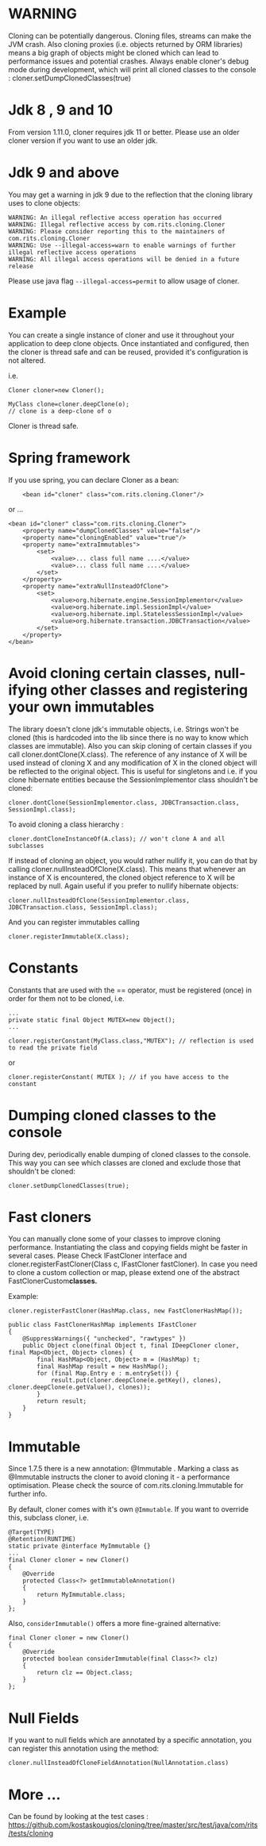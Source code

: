 # WARNING #

Cloning can be potentially dangerous. Cloning files, streams can make the JVM crash. Also cloning proxies (i.e. objects
returned by ORM libraries) means a big graph of objects might be cloned which can lead to performance issues and
potential crashes. Always enable cloner's debug mode during development, which will print all cloned classes to the
console : cloner.setDumpClonedClasses(true)

# Jdk 8 , 9 and 10

From version 1.11.0, cloner requires jdk 11 or better. Please use an older cloner version if you want to use an older
jdk.

# Jdk 9 and above

You may get a warning in jdk 9 due to the reflection that the cloning library uses to clone objects:

    WARNING: An illegal reflective access operation has occurred
    WARNING: Illegal reflective access by com.rits.cloning.Cloner 
    WARNING: Please consider reporting this to the maintainers of com.rits.cloning.Cloner
    WARNING: Use --illegal-access=warn to enable warnings of further illegal reflective access operations
    WARNING: All illegal access operations will be denied in a future release

Please use java flag `--illegal-access=permit` to allow usage of cloner.

# Example #

You can create a single instance of cloner and use it throughout your application to deep clone objects. Once
instantiated and configured, then the cloner is thread safe and can be reused, provided it's configuration is not
altered.

i.e.

```
Cloner cloner=new Cloner();

MyClass clone=cloner.deepClone(o);
// clone is a deep-clone of o
```

Cloner is thread safe.

# Spring framework #

If you use spring, you can declare Cloner as a bean:
```
	<bean id="cloner" class="com.rits.cloning.Cloner"/>
```

or ...
```
<bean id="cloner" class="com.rits.cloning.Cloner">
	<property name="dumpClonedClasses" value="false"/>
	<property name="cloningEnabled" value="true"/>
	<property name="extraImmutables">
		<set>
			<value>... class full name ....</value>
			<value>... class full name ....</value>
		</set>
	</property>
	<property name="extraNullInsteadOfClone">
		<set>
			<value>org.hibernate.engine.SessionImplementor</value>
			<value>org.hibernate.impl.SessionImpl</value>
			<value>org.hibernate.impl.StatelessSessionImpl</value>
			<value>org.hibernate.transaction.JDBCTransaction</value>
		</set>
	</property>
</bean>
```

# Avoid cloning certain classes, null-ifying other classes and registering your own immutables #

The library doesn't clone jdk's immutable objects, i.e. Strings won't be cloned (this is hardcoded into the lib since there is no way to know which classes are immutable). Also you can skip cloning of certain classes if you call cloner.dontClone(X.class). The reference of any instance of X will be used instead of cloning X and any modification of X in the cloned object will be reflected to the original object. This is useful for singletons and i.e. if you clone hibernate entities because the SessionImplementor class shouldn't be cloned:

```
cloner.dontClone(SessionImplementor.class, JDBCTransaction.class, SessionImpl.class);
```

To avoid cloning a class hierarchy :
```
cloner.dontCloneInstanceOf(A.class); // won't clone A and all subclasses
```


If instead of cloning an object, you would rather nullify it, you can do that by calling cloner.nullInsteadOfClone(X.class). This means that whenever an instance of X is encountered, the cloned object reference to X will be replaced by null. Again useful if you prefer to nullify hibernate objects:

```
cloner.nullInsteadOfClone(SessionImplementor.class, JDBCTransaction.class, SessionImpl.class);
```

And you can register immutables calling

```
cloner.registerImmutable(X.class);
```

# Constants #

Constants that are used with the == operator, must be registered (once) in order for them not to be cloned, i.e.

```
...
private static final Object MUTEX=new Object();
...
	
cloner.registerConstant(MyClass.class,"MUTEX"); // reflection is used to read the private field
```

or
```
cloner.registerConstant( MUTEX ); // if you have access to the constant
```

# Dumping cloned classes to the console #

During dev, periodically enable dumping of cloned classes to the console. This way you can see which classes are cloned and exclude those that shouldn't be cloned:

```
cloner.setDumpClonedClasses(true);
```

# Fast cloners #

You can manually clone some of your classes to improve cloning performance. Instantiating the class and copying fields might be faster in several cases. Please Check IFastCloner interface and cloner.registerFastCloner(Class c, IFastCloner fastCloner).
In case you need to clone a custom collection or map, please extend one of the abstract FastClonerCustom**classes.**

Example:

```
cloner.registerFastCloner(HashMap.class, new FastClonerHashMap());

public class FastClonerHashMap implements IFastCloner
{
	@SuppressWarnings({ "unchecked", "rawtypes" })
    public Object clone(final Object t, final IDeepCloner cloner, final Map<Object, Object> clones) {
		final HashMap<Object, Object> m = (HashMap) t;
		final HashMap result = new HashMap();
		for (final Map.Entry e : m.entrySet()) {
			result.put(cloner.deepClone(e.getKey(), clones), cloner.deepClone(e.getValue(), clones));
		}
		return result;
	}
}

```

# Immutable #

Since 1.7.5 there is a new annotation: @Immutable . Marking a class as @Immutable instructs the cloner to avoid cloning it - a performance optimisation. Please check the source of com.rits.cloning.Immutable for further info.

By default, cloner comes with it's own `@Immutable`. If you want to override this, subclass cloner, i.e.

```
@Target(TYPE)
@Retention(RUNTIME)
static private @interface MyImmutable {}
...
final Cloner cloner = new Cloner()
{
	@Override
	protected Class<?> getImmutableAnnotation()
	{
		return MyImmutable.class;
	}
};
```

Also, `considerImmutable()` offers a more fine-grained alternative:

```
final Cloner cloner = new Cloner()
{
	@Override
	protected boolean considerImmutable(final Class<?> clz)
	{
		return clz == Object.class;
	}
};
```

# Null Fields #

If you want to null fields which are annotated by a specific annotation, you can register
this annotation using the method:

```
cloner.nullInsteadOfCloneFieldAnnotation(NullAnnotation.class)
```

# More ... #

Can be found by looking at the test cases : https://github.com/kostaskougios/cloning/tree/master/src/test/java/com/rits/tests/cloning
